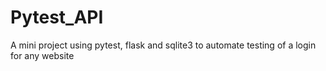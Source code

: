 # Pytest_API
A mini project using pytest, flask and sqlite3 to automate testing of a login for any website
